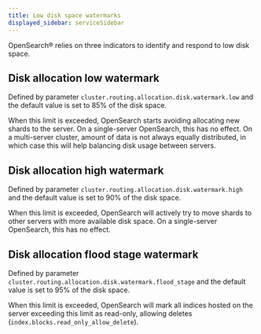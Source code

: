 ```yaml
---
title: Low disk space watermarks
displayed_sidebar: serviceSidebar
---
```


OpenSearch® relies on three indicators to identify and respond to low disk space.

## Disk allocation low watermark

Defined by parameter `cluster.routing.allocation.disk.watermark.low` and
the default value is set to 85% of the disk space.

When this limit is exceeded, OpenSearch starts avoiding allocating new
shards to the server. On a single-server OpenSearch, this has no effect.
On a multi-server cluster, amount of data is not always equally
distributed, in which case this will help balancing disk usage between
servers.

## Disk allocation high watermark

Defined by parameter `cluster.routing.allocation.disk.watermark.high`
and the default value is set to 90% of the disk space.

When this limit is exceeded, OpenSearch will actively try to move shards
to other servers with more available disk space. On a single-server
OpenSearch, this has no effect.

## Disk allocation flood stage watermark

Defined by parameter
`cluster.routing.allocation.disk.watermark.flood_stage` and the default
value is set to 95% of the disk space.

When this limit is exceeded, OpenSearch will mark all indices hosted on
the server exceeding this limit as read-only, allowing deletes
(`index.blocks.read_only_allow_delete`).
